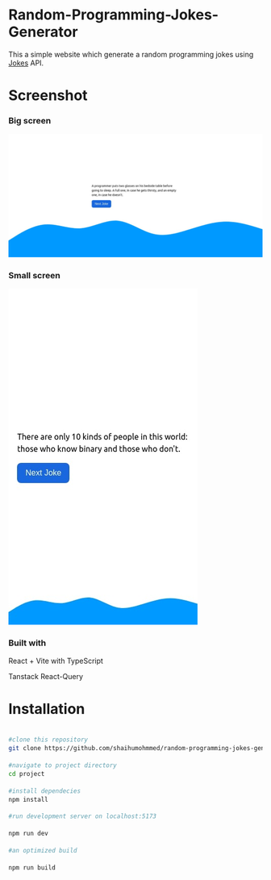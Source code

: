 # Random-Programming-Jokes-Generator

This a simple website which generate a random programming jokes using [Jokes](https://v2.jokeapi.dev) API.

# Screenshot

### Big screen

![](/screenshots/large_screen.jpeg)

### Small screen

![](./screenshots/small_screen.jpeg)

### Built with

React + Vite with TypeScript

Tanstack React-Query

# Installation

```bash

#clone this repository
git clone https://github.com/shaihumohmmed/random-programming-jokes-generator.git

#navigate to project directory
cd project

#install dependecies
npm install

#run development server on localhost:5173

npm run dev

#an optimized build

npm run build

```
